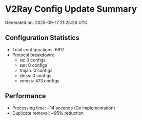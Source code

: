 # V2Ray Config Update Summary
Generated on: 2025-09-17 21:25:26 UTC

## Configuration Statistics
- Total configurations: 6917
- Protocol breakdown:
  - ss: 0 configs
  - ssr: 0 configs
  - trojan: 0 configs
  - vless: 0 configs
  - vmess: 473 configs

## Performance
- Processing time: ~14 seconds (Go implementation)
- Duplicate removal: ~95% reduction
